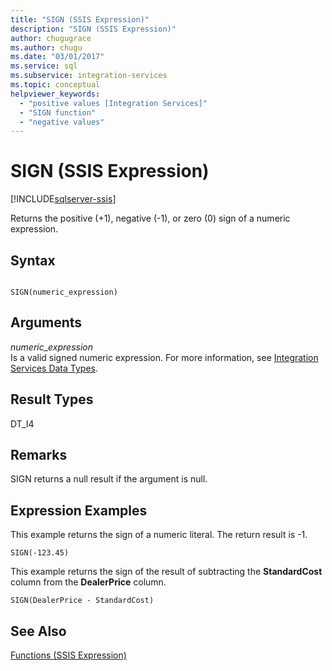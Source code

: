 ```yaml
---
title: "SIGN (SSIS Expression)"
description: "SIGN (SSIS Expression)"
author: chugugrace
ms.author: chugu
ms.date: "03/01/2017"
ms.service: sql
ms.subservice: integration-services
ms.topic: conceptual
helpviewer_keywords:
  - "positive values [Integration Services]"
  - "SIGN function"
  - "negative values"
---
```

# SIGN (SSIS Expression)

[!INCLUDE[sqlserver-ssis](../../includes/applies-to-version/sqlserver-ssis.md)]


  Returns the positive (+1), negative (-1), or zero (0) sign of a numeric expression.  
  
## Syntax  
  
```  
  
SIGN(numeric_expression)  
```  
  
## Arguments  
 *numeric_expression*  
 Is a valid signed numeric expression. For more information, see [Integration Services Data Types](../../integration-services/data-flow/integration-services-data-types.md).  
  
## Result Types  
 DT_I4  
  
## Remarks  
 SIGN returns a null result if the argument is null.  
  
## Expression Examples  
 This example returns the sign of a numeric literal. The return result is -1.  
  
```  
SIGN(-123.45)  
```  
  
 This example returns the sign of the result of subtracting the **StandardCost** column from the **DealerPrice** column.  
  
```  
SIGN(DealerPrice - StandardCost)  
```  
  
## See Also  
 [Functions &#40;SSIS Expression&#41;](../../integration-services/expressions/functions-ssis-expression.md)  
  
  

